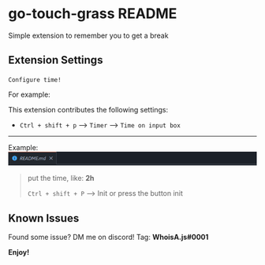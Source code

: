 # go-touch-grass README

Simple extension to remember you to get a break

> 

## Extension Settings

`Configure time!`

For example:

This extension contributes the following settings:

* `Ctrl + shift + p` --> `Timer`  --> `Time on input box`

***
Example:
![a](images/gif.gif)


>  put the time, like: **2h**
>
> `Ctrl + shift + P` --> Init or press the button init
## Known Issues
Found some issue? DM me on discord! Tag: **WhoisA.js#0001**

**Enjoy!**
